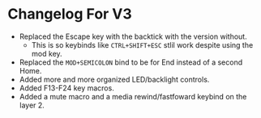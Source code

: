 # Changelog For V3

- Replaced the Escape key with the backtick with the version without.
    - This is so keybinds like `CTRL+SHIFT+ESC` stlil work despite using the mod key.
- Replaced the `MOD+SEMICOLON` bind to be for End instead of a second Home.
- Added more and more organized LED/backlight controls.
- Added F13-F24 key macros.
- Added a mute macro and a media rewind/fastfoward keybind on the layer 2.